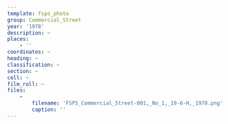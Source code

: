 ```yaml
---
template: fsps_photo
group: Commercial_Street
year: '1978'
description: ~
places:
    - ''
coordinates: ~
heading: ~
classification: ~
section: ~
cell: ~
film_roll: ~
files:
    -
        filename: 'FSPS_Commercial_Street-001,_No_1,_19-6-H,_1978.png'
        caption: ''
---
```

